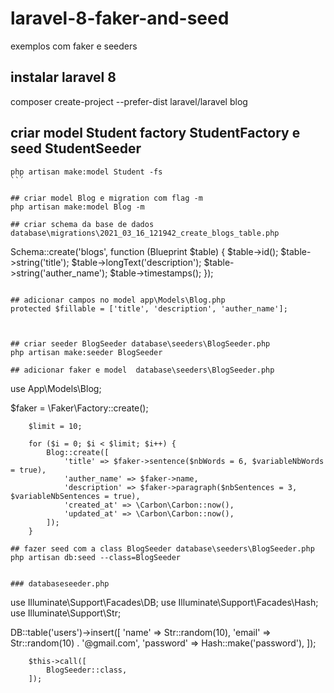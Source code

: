 # laravel-8-faker-and-seed
exemplos com faker e seeders


## instalar laravel 8
composer create-project --prefer-dist laravel/laravel blog

## criar model Student factory StudentFactory e seed StudentSeeder
```
php artisan make:model Student -fs
``´

## criar model Blog e migration com flag -m
php artisan make:model Blog -m

## criar schema da base de dados database\migrations\2021_03_16_121942_create_blogs_table.php
```
  Schema::create('blogs', function (Blueprint $table) {
            $table->id();
            $table->string('title');
            $table->longText('description');
            $table->string('auther_name');
            $table->timestamps();
        });
```        

## adicionar campos no model app\Models\Blog.php
protected $fillable = ['title', 'description', 'auther_name'];



## criar seeder BlogSeeder database\seeders\BlogSeeder.php
php artisan make:seeder BlogSeeder

## adicionar faker e model  database\seeders\BlogSeeder.php
```
use App\Models\Blog;

 $faker = \Faker\Factory::create();

        $limit = 10;

        for ($i = 0; $i < $limit; $i++) {
            Blog::create([
                'title' => $faker->sentence($nbWords = 6, $variableNbWords = true),
                'auther_name' => $faker->name,
                'description' => $faker->paragraph($nbSentences = 3, $variableNbSentences = true),
                'created_at' => \Carbon\Carbon::now(),
                'updated_at' => \Carbon\Carbon::now(),
            ]);
        }
```        
## fazer seed com a class BlogSeeder database\seeders\BlogSeeder.php
php artisan db:seed --class=BlogSeeder


### databaseseeder.php
```
use Illuminate\Support\Facades\DB;
use Illuminate\Support\Facades\Hash;
use Illuminate\Support\Str;

   DB::table('users')->insert([
            'name' => Str::random(10),
            'email' => Str::random(10) . '@gmail.com',
            'password' => Hash::make('password'),
        ]);

        $this->call([
            BlogSeeder::class,     
        ]);
```        
